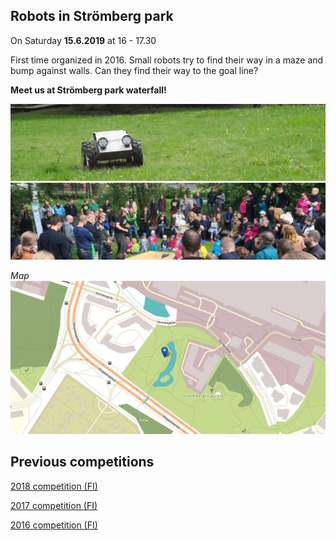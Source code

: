 ---
---
## Robots in Strömberg park

On Saturday **15.6.2019** at 16 - 17.30

First time organized in 2016. Small robots try to find their way in a maze and bump against walls. Can they find their way to the goal line?

**Meet us at Strömberg park waterfall!**

![](media/photos/2016_001.jpg?raw=true "Peltihirmu")
![](media/photos/2016_002.jpg?raw=true "Kisa 2016")

*Map*
![](media/images/kartta_puistoon.jpg?raw=true "Next to waterfalls")


## Previous competitions

[2018 competition (FI)](2018.html)

[2017 competition (FI)](2017.html)

[2016 competition (FI)](2016.html)
